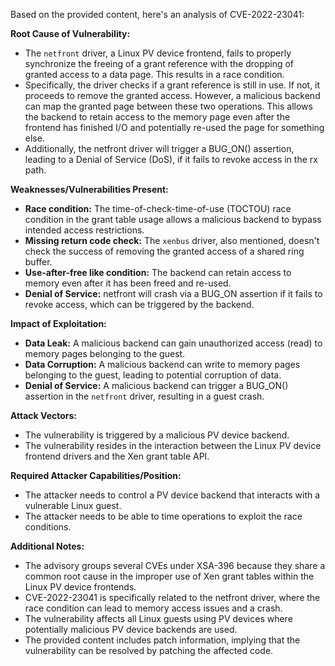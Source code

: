 Based on the provided content, here's an analysis of CVE-2022-23041:

**Root Cause of Vulnerability:**

*   The `netfront` driver, a Linux PV device frontend, fails to properly synchronize the freeing of a grant reference with the dropping of granted access to a data page. This results in a race condition.
*   Specifically, the driver checks if a grant reference is still in use. If not, it proceeds to remove the granted access. However, a malicious backend can map the granted page between these two operations. This allows the backend to retain access to the memory page even after the frontend has finished I/O and potentially re-used the page for something else.
* Additionally, the netfront driver will trigger a BUG_ON() assertion, leading to a Denial of Service (DoS), if it fails to revoke access in the rx path.

**Weaknesses/Vulnerabilities Present:**

*   **Race condition:** The time-of-check-time-of-use (TOCTOU) race condition in the grant table usage allows a malicious backend to bypass intended access restrictions.
*   **Missing return code check:** The `xenbus` driver, also mentioned, doesn't check the success of removing the granted access of a shared ring buffer.
*   **Use-after-free like condition:** The backend can retain access to memory even after it has been freed and re-used.
*   **Denial of Service:** netfront will crash via a BUG_ON assertion if it fails to revoke access, which can be triggered by the backend.

**Impact of Exploitation:**

*   **Data Leak:** A malicious backend can gain unauthorized access (read) to memory pages belonging to the guest.
*   **Data Corruption:** A malicious backend can write to memory pages belonging to the guest, leading to potential corruption of data.
*  **Denial of Service:** A malicious backend can trigger a BUG_ON() assertion in the `netfront` driver, resulting in a guest crash.

**Attack Vectors:**

*   The vulnerability is triggered by a malicious PV device backend.
*   The vulnerability resides in the interaction between the Linux PV device frontend drivers and the Xen grant table API.

**Required Attacker Capabilities/Position:**

*   The attacker needs to control a PV device backend that interacts with a vulnerable Linux guest.
*   The attacker needs to be able to time operations to exploit the race conditions.

**Additional Notes:**

* The advisory groups several CVEs under XSA-396 because they share a common root cause in the improper use of Xen grant tables within the Linux PV device frontends.
* CVE-2022-23041 is specifically related to the netfront driver, where the race condition can lead to memory access issues and a crash.
* The vulnerability affects all Linux guests using PV devices where potentially malicious PV device backends are used.
* The provided content includes patch information, implying that the vulnerability can be resolved by patching the affected code.